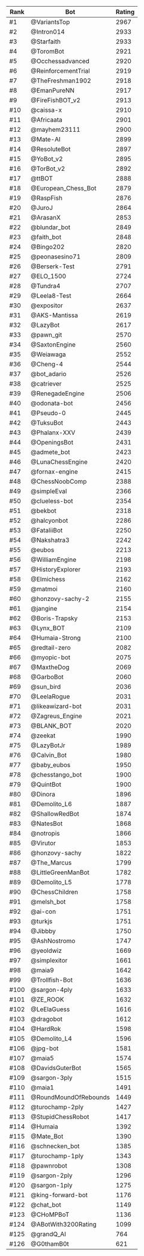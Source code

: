 Rank|Bot|Rating
---|---|---
#1|@VariantsTop|2967
#2|@Intron014|2933
#3|@Starfaith|2933
#4|@ToromBot|2921
#5|@Occhessadvanced|2920
#6|@ReinforcementTrial|2919
#7|@TheFreshman1902|2918
#8|@EmanPureNN|2917
#9|@FireFishBOT_v2|2913
#10|@caissa-x|2910
#11|@Africaata|2901
#12|@mayhem23111|2900
#13|@Mate-AI|2899
#14|@ResoluteBot|2897
#15|@YoBot_v2|2895
#16|@TorBot_v2|2892
#17|@ttBOT|2888
#18|@European_Chess_Bot|2879
#19|@RaspFish|2876
#20|@JuroJ|2864
#21|@ArasanX|2853
#22|@blundar_bot|2849
#23|@faith_bot|2848
#24|@Bingo202|2820
#25|@peonasesino71|2809
#26|@Berserk-Test|2791
#27|@ELO_1500|2724
#28|@Tundra4|2707
#29|@Leela8-Test|2664
#30|@expositor|2637
#31|@AKS-Mantissa|2619
#32|@LazyBot|2617
#33|@pawn_git|2570
#34|@SaxtonEngine|2560
#35|@Weiawaga|2552
#36|@Cheng-4|2544
#37|@bot_adario|2526
#38|@catriever|2525
#39|@RenegadeEngine|2506
#40|@odonata-bot|2456
#41|@Pseudo-0|2445
#42|@TuksuBot|2443
#43|@Phalanx-XXV|2439
#44|@OpeningsBot|2431
#45|@admete_bot|2423
#46|@LunaChessEngine|2420
#47|@fornax-engine|2415
#48|@ChessNoobComp|2388
#49|@simpleEval|2366
#50|@clueless-bot|2354
#51|@bekbot|2318
#52|@halcyonbot|2286
#53|@FataliiBot|2250
#54|@Nakshatra3|2242
#55|@eubos|2213
#56|@WilliamEngine|2198
#57|@HistoryExplorer|2193
#58|@Elmichess|2162
#59|@matmoi|2160
#60|@honzovy-sachy-2|2155
#61|@jangine|2154
#62|@Boris-Trapsky|2153
#63|@Lynx_BOT|2109
#64|@Humaia-Strong|2100
#65|@redtail-zero|2082
#66|@myopic-bot|2075
#67|@MaxtheDog|2069
#68|@GarboBot|2060
#69|@sun_bird|2036
#70|@LeelaRogue|2031
#71|@likeawizard-bot|2031
#72|@Zagreus_Engine|2021
#73|@BLANK_BOT|2020
#74|@zeekat|1990
#75|@LazyBotJr|1989
#76|@Calvin_Bot|1980
#77|@baby_eubos|1950
#78|@chesstango_bot|1900
#79|@QuintBot|1900
#80|@Dinora|1896
#81|@Demolito_L6|1887
#82|@ShallowRedBot|1874
#83|@NatesBot|1868
#84|@notropis|1866
#85|@Virutor|1853
#86|@honzovy-sachy|1822
#87|@The_Marcus|1799
#88|@LittleGreenManBot|1782
#89|@Demolito_L5|1778
#90|@ChessChildren|1758
#91|@melsh_bot|1758
#92|@ai-con|1751
#93|@turkjs|1751
#94|@Jibbby|1750
#95|@AshNostromo|1747
#96|@yeoldwiz|1669
#97|@simplexitor|1661
#98|@maia9|1642
#99|@Trollfish-Bot|1636
#100|@sargon-4ply|1633
#101|@ZE_ROOK|1632
#102|@LeElaGuess|1616
#103|@dragobot|1612
#104|@HardRok|1598
#105|@Demolito_L4|1596
#106|@jpg-bot|1581
#107|@maia5|1574
#108|@DavidsGuterBot|1565
#109|@sargon-3ply|1515
#110|@maia1|1491
#111|@RoundMoundOfRebounds|1449
#112|@turochamp-2ply|1427
#113|@StupidChessRobot|1417
#114|@Humaia|1392
#115|@Mate_Bot|1390
#116|@schnecken_bot|1385
#117|@turochamp-1ply|1343
#118|@pawnrobot|1308
#119|@sargon-2ply|1296
#120|@sargon-1ply|1275
#121|@king-forward-bot|1176
#122|@chat_bot|1149
#123|@CHoMPBoT|1136
#124|@ABotWith3200Rating|1099
#125|@grandQ_AI|764
#126|@G0thamB0t|621
